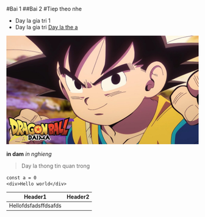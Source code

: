 #Bai 1
##Bai 2
#Tiep theo nhe
- Day la gia tri 1
- Day la gia tri 
[Day la the a](google.com
)

![Day la anh SonGoKu](./anh1.jpg)

**in dam**
*in nghieng*
> Day la thong tin quan trong
```
const a = 0
<div>Hello world</div>
```

|Header1|Header2|
|------|--------|
|Hellofdsfadsffdsafds